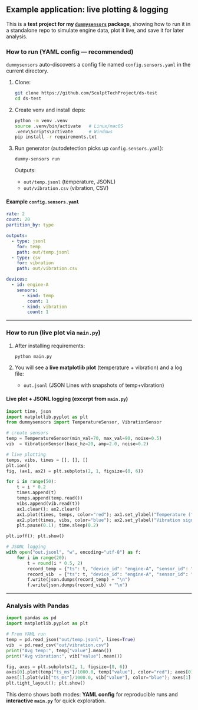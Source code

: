 ## Example application: live plotting & logging

This is a **test project for my [`dummysensors`](https://github.com/SculptTechProject/dummysensors) package**, showing how to run it in a standalone repo to simulate engine data, plot it live, and save it for later analysis.

### How to run (YAML config — recommended)

`dummysensors` auto-discovers a config file named `config.sensors.yaml` in the current directory.

1. Clone:

   ```bash
   git clone https://github.com/SculptTechProject/ds-test
   cd ds-test
   ```
2. Create venv and install deps:

   ```bash
   python -m venv .venv
   source .venv/bin/activate   # Linux/macOS
   .venv\Scripts\activate      # Windows
   pip install -r requirements.txt
   ```
3. Run generator (autodetection picks up `config.sensors.yaml`):

   ```bash
   dummy-sensors run
   ```

   Outputs:

   * `out/temp.jsonl` (temperature, JSONL)
   * `out/vibration.csv` (vibration, CSV)

#### Example `config.sensors.yaml`

```yaml
rate: 2
count: 20
partition_by: type

outputs:
  - type: jsonl
    for: temp
    path: out/temp.jsonl
  - type: csv
    for: vibration
    path: out/vibration.csv

devices:
  - id: engine-A
    sensors:
      - kind: temp
        count: 1
      - kind: vibration
        count: 1
```

---

### How to run (live plot via `main.py`)

1. After installing requirements:

   ```bash
   python main.py
   ```
2. You will see a **live matplotlib plot** (temperature + vibration) and a log file:

   * `out.jsonl` (JSON Lines with snapshots of temp+vibration)

#### Live plot + JSONL logging (excerpt from `main.py`)

```python
import time, json
import matplotlib.pyplot as plt
from dummysensors import TemperatureSensor, VibrationSensor

# create sensors
temp = TemperatureSensor(min_val=70, max_val=90, noise=0.5)
vib  = VibrationSensor(base_hz=20, amp=2.0, noise=0.2)

# live plotting
temps, vibs, times = [], [], []
plt.ion()
fig, (ax1, ax2) = plt.subplots(2, 1, figsize=(8, 6))

for i in range(50):
    t = i * 0.2
    times.append(t)
    temps.append(temp.read())
    vibs.append(vib.read(t))
    ax1.clear(); ax2.clear()
    ax1.plot(times, temps, color="red"); ax1.set_ylabel("Temperature (°C)")
    ax2.plot(times, vibs, color="blue"); ax2.set_ylabel("Vibration signal"); ax2.set_xlabel("Time (s)")
    plt.pause(0.1); time.sleep(0.2)

plt.ioff(); plt.show()

# JSONL logging
with open("out.jsonl", "w", encoding="utf-8") as f:
    for i in range(20):
        t = round(i * 0.5, 2)
        record_temp = {"ts": t, "device_id": "engine-A", "sensor_id": "temp-0", "type": "temperature", "value": temp.read()}
        record_vib  = {"ts": t, "device_id": "engine-A", "sensor_id": "vib-0",  "type": "vibration",  "value": vib.read(t)}
        f.write(json.dumps(record_temp) + "\n")
        f.write(json.dumps(record_vib) + "\n")
```

---

### Analysis with Pandas

```python
import pandas as pd
import matplotlib.pyplot as plt

# From YAML run
temp = pd.read_json("out/temp.jsonl", lines=True)
vib  = pd.read_csv("out/vibration.csv")
print("Avg temp:", temp["value"].mean())
print("Avg vibration:", vib["value"].mean())

fig, axes = plt.subplots(2, 1, figsize=(8, 6))
axes[0].plot(temp["ts_ms"]/1000.0, temp["value"], color="red"); axes[0].set_ylabel("Temp (°C)")
axes[1].plot(vib["ts_ms"]/1000.0, vib["value"], color="blue"); axes[1].set_ylabel("Vibration"); axes[1].set_xlabel("Time (s)")
plt.tight_layout(); plt.show()
```

This demo shows both modes: **YAML config** for reproducible runs and **interactive `main.py`** for quick exploration.
